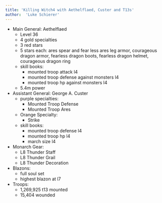 ```yaml
---
title: 'Killing Witch4 with Aethelflaed, Custer and T13s'
author:  'Luke Schierer'
---
```


* Main General: Aethelflaed
  * Level 36
  * 4 gold specialties
  * 3 red stars
  * 5 stars each: ares spear and fear less ares leg armor, courageous dragon armor, fearless dragon boots, fearless dragon helmet, courageous dragon ring
  * skill books:
    * mounted troop attack l4
    * mounted troop defense against monsters l4
    * mounted troop hp against monsters l4
  * 5.4m power
* Assistant General: George A. Custer
  * purple specialties:
    * Mounted Troop Defense
    * Mounted Troop Ares
  * Orange Specialty:
    * Strike
  * skill books:
    * mounted troop defense l4
    * mounted troop hp l4
    * march size l4
* Monarch Gear:
  * L8 Thunder Staff
  * L8 Thunder Grail
  * L8 Thunder Decoration
* Blazons:
  * full soul set
  * highest blazon at l7
* Troops:
  * 1,269,925 t13 mounted
  * 15,404 wounded

